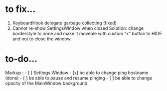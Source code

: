 # to fix...
1) KeyboardHook delegate garbage collecting (fixed)
2) Cannot re-show SettingsWindow when closed
  Solution: change borderstyle to none and make it moveble with custom "x" button to HIDE
  and not to close the window.

# to-do...
 Markup : - [ ] Settings Window
              - [x] be able to change ping hostname (done)
              - [ ] be able to pause and resume pinging
              - [ ] be able to change opacity of the MainWindow background
